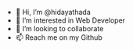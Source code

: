 - 👋 Hi, I’m @hidayathada
- 👀 I’m interested in Web Developer
- 💞️ I’m looking to collaborate 
- 📫 Reach me on my Github

<!---
hidayathada/hidayathada is a ✨ special ✨ repository because its `README.md` (this file) appears on your GitHub profile.
You can click the Preview link to take a look at your changes.
--->
